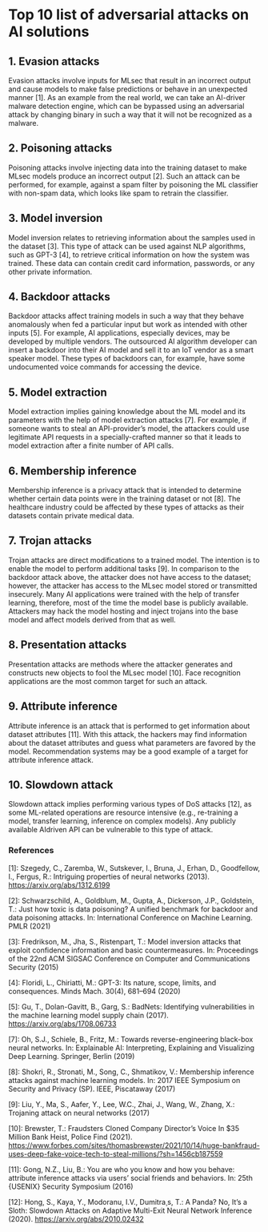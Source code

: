 # Top 10 list of adversarial attacks on AI solutions

## 1. Evasion attacks
Evasion attacks involve inputs for MLsec that result in an incorrect output and cause models to make false predictions or behave in an unexpected manner [1]. As an example from the real world, we can take an AI-driver malware detection engine, which can be bypassed using an adversarial attack by changing binary in such a way that it will not be recognized as a malware.

## 2. Poisoning attacks
Poisoning attacks involve injecting data into the training dataset to make MLsec models produce an incorrect output [2]. Such an attack can be performed, for example, against a spam filter by poisoning the ML classifier with non-spam data, which looks like spam to retrain the classifier.

## 3. Model inversion
Model inversion relates to retrieving information about the samples used in the dataset [3]. This type of attack can be used against NLP algorithms, such as GPT-3 [4], to retrieve critical information on how the system was trained.
These data can contain credit card information, passwords, or any other private information.

## 4. Backdoor attacks
Backdoor attacks affect training models in such a way that they behave anomalously when fed a particular input but work as intended with other inputs [5]. For example, AI applications, especially devices, may be developed by multiple vendors. The outsourced AI algorithm developer can insert a backdoor into their AI model and sell it to an IoT vendor as a smart speaker model. These types of backdoors can, for example, have some undocumented voice commands for accessing the device.

## 5. Model extraction
Model extraction implies gaining knowledge about the ML model and its parameters with the help of model extraction attacks [7]. For example, if someone wants to steal an API-provider’s model, the attackers could use legitimate API requests in a specially-crafted manner so that it leads to model extraction after a finite number of API calls.

## 6. Membership inference
Membership inference is a privacy attack that is intended to determine whether certain data points were in the training dataset or not [8]. The healthcare industry could be affected by these types of attacks as their datasets contain private medical data.

## 7. Trojan attacks
Trojan attacks are direct modifications to a trained model. The intention is to enable the model to perform additional tasks [9]. In comparison to the backdoor attack above, the attacker does not have access to the dataset; however, the attacker has access to the MLsec model stored or transmitted insecurely. Many AI applications were trained with the help of transfer learning, therefore, most of the time the model base is publicly available. Attackers may hack the model hosting and inject trojans into the base model and affect models derived from that as well.

## 8. Presentation attacks
Presentation attacks are methods where the attacker generates and constructs new objects to fool the MLsec model [10]. Face recognition applications are the most common target for such an attack.

## 9. Attribute inference
Attribute inference is an attack that is performed to get information about dataset attributes [11]. With this attack, the hackers may find information about the dataset attributes and guess what parameters are favored by the model. Recommendation systems may be a good example of a target for attribute inference attack.

## 10. Slowdown attack
Slowdown attack implies performing various types of DoS attacks [12], as some ML-related operations are resource intensive (e.g., re-training a model, transfer learning, inference on complex models). Any publicly available AIdriven API can be vulnerable to this type of attack.


### References

[1]: Szegedy, C., Zaremba, W., Sutskever, I., Bruna, J., Erhan, D., Goodfellow, I., Fergus, R.: Intriguing properties of neural networks (2013). https://arxiv.org/abs/1312.6199

[2]: Schwarzschild, A., Goldblum, M., Gupta, A., Dickerson, J.P., Goldstein, T.: Just how toxic is data poisoning? A unified benchmark for backdoor and data poisoning attacks. In: International Conference on Machine Learning. PMLR (2021)

[3]: Fredrikson, M., Jha, S., Ristenpart, T.: Model inversion attacks that exploit confidence information and basic countermeasures. In: Proceedings of the 22nd ACM SIGSAC Conference on Computer and Communications Security (2015)

[4]: Floridi, L., Chiriatti, M.: GPT-3: Its nature, scope, limits, and consequences. Minds Mach. 30(4), 681–694 (2020)

[5]: Gu, T., Dolan-Gavitt, B., Garg, S.: BadNets: Identifying vulnerabilities in the machine learning model supply chain (2017). https://arxiv.org/abs/1708.06733

[7]: Oh, S.J., Schiele, B., Fritz, M.: Towards reverse-engineering black-box neural networks. In: Explainable AI: Interpreting, Explaining and Visualizing Deep Learning. Springer, Berlin (2019)

[8]: Shokri, R., Stronati, M., Song, C., Shmatikov, V.: Membership inference attacks against machine learning models. In: 2017 IEEE Symposium on Security and Privacy (SP). IEEE, Piscataway (2017)

[9]: Liu, Y., Ma, S., Aafer, Y., Lee, W.C., Zhai, J., Wang, W., Zhang, X.: Trojaning attack on neural networks (2017)

[10]: Brewster, T.: Fraudsters Cloned Company Director’s Voice In $35 Million Bank Heist, Police Find (2021). https://www.forbes.com/sites/thomasbrewster/2021/10/14/huge-bankfraud-uses-deep-fake-voice-tech-to-steal-millions/?sh=1456cb187559

[11]: Gong, N.Z., Liu, B.: You are who you know and how you behave: attribute inference attacks via users’ social friends and behaviors. In: 25th {USENIX} Security Symposium (2016)

[12]: Hong, S., Kaya, Y., Modoranu, I.V., Dumitra¸s, T.: A Panda? No, It’s a Sloth: Slowdown Attacks on Adaptive Multi-Exit Neural Network Inference (2020). https://arxiv.org/abs/2010.02432



